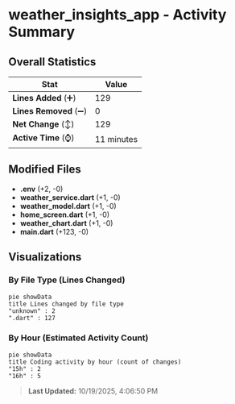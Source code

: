 # weather_insights_app - Activity Summary 

## Overall Statistics

| Stat                   | Value                                                             |
| ---------------------- | ----------------------------------------------------------------- |
| **Lines Added** (➕)   | 129                                          |
| **Lines Removed** (➖) | 0                                        |
| **Net Change** (↕)    | 129                |
| **Active Time** (⌚)   | 11 minutes |


## Modified Files
- **.env** (+2, -0)
- **weather_service.dart** (+1, -0)
- **weather_model.dart** (+1, -0)
- **home_screen.dart** (+1, -0)
- **weather_chart.dart** (+1, -0)
- **main.dart** (+123, -0)

## Visualizations

### By File Type (Lines Changed)

```mermaid
pie showData
title Lines changed by file type
"unknown" : 2
".dart" : 127
```

### By Hour (Estimated Activity Count)

```mermaid
pie showData
title Coding activity by hour (count of changes)
"15h" : 2
"16h" : 5
```


> **Last Updated:** 10/19/2025, 4:06:50 PM